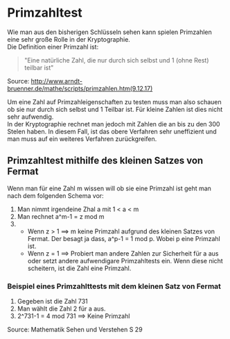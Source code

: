 # Primzahltest
Wie man aus den bisherigen Schlüsseln sehen kann spielen Primzahlen eine sehr große Rolle in der Kryptographie.  
Die Definition einer Primzahl ist:
>"Eine natürliche Zahl, die nur durch sich selbst und 1 (ohne Rest) teilbar ist"

Source: http://www.arndt-bruenner.de/mathe/scripts/primzahlen.htm(9.12.17)  

Um eine Zahl auf Primzahleigenschaften zu testen muss man also schauen ob sie nur durch sich selbst und 1 Teilbar ist. Für kleine Zahlen ist dies nicht sehr aufwendig.  
In der Kryptographie rechnet man jedoch mit Zahlen die an bis zu den 300 Stelen haben. In diesem Fall, ist das obere Verfahren sehr uneffizient und man muss auf ein weiteres Verfahren zurückgreifen. 

## Primzahltest mithilfe des kleinen Satzes von Fermat
Wenn man für eine Zahl m wissen will ob sie eine Primzahl ist geht man nach dem folgenden Schema vor:

1. Man nimmt irgendeine Zhal a mit 1 < a < m
2. Man rechnet a^m-1 = z mod m
3. * Wenn z > 1 ==> m keine Primzahl aufgrund des kleinen Satzes von Fermat. Der besagt ja dass, a^p-1 = 1 mod p. Wobei p eine Primzahl ist.
    * Wenn z = 1 ==> Probiert man andere Zahlen zur Sicherheit für a aus oder setzt andere aufwendigare Primzahltests ein. Wenn diese nicht scheitern, ist die Zahl eine Primzahl.

### Beispiel eines Primzahlttests mit dem kleinen Satz von Fermat

1. Gegeben ist die Zahl 731
2. Man wählt die Zahl 2 für a aus. 
3. 2^731-1 = 4 mod 731 ==> Keine Primzahl

Source: Mathematik Sehen und Verstehen S 29